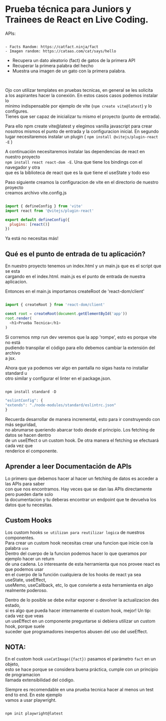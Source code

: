 # Prueba técnica para Juniors y Trainees de React en Live Coding.

APIs:
```

- Facts Random: https://catfact.ninja/fact
- Imagen random: https://cataas.com/cat/says/hello

```
- Recupera un dato aleatorio (fact) de gatos de la primera API
- Recuperar la primera palabra del hecho
- Muestra una imagen de un gato con la primera palabra.

<br>

Ojo con utilizar templates en pruebas tecnicas, en general se les solicita  
a los aspirantes hacer la conexión. En estos casos casos podemos instalar lo  
minimo indispensable por ejemplo de vite (`npm create vite@latest`) y lo configures.  
Tienes que ser capaz de inicializar tu mismo el proyecto (punto de entrada).  

Para ello npm create vite@latest y elegimos vanilla javascript para crear  
nosotros mismos el punto de entrada y la configuracion inicial. En segundo  
lugar necesitaremos instalar un plugin ( `npm install @vitejs/plugin-react -E` )  

A continuación necesitaremos instalar las dependencias de react en nuestro proyecto  
`npm install react react-dom -E`. Una que tiene los bindings con el navegador y otra  
que es la biblioteca de react que es la que tiene el useState y todo eso  

Paso siguiente creamos la configuracion de vite en el directorio de nuestro proyecto  
creamos archivo vite.config.js  

``` javascript

import { defineConfig } from 'vite'
import react from '@vitejs/plugin-react'

export default defineConfig({
  plugins: [react()]
})

```

Ya está no necesitas más!

## Qué es el punto de entrada de tu aplicación?
En nuestro proyecto tenemos un index.html y un main.js que es el script que se esta  
cargando en el index.html. main.js es el punto de entrada de nuestra aplicacion.  

Entonces en el main.js importamos createRoot de 'react-dom/client'  

``` javascript

import { createRoot } from 'react-dom/client'

const root = createRoot(document.getElementById('app'))
root.render(
  <h1>Prueba Tecnica</h1>
)

```

Si corremos nmp run dev veremos que la app 'rompe', esto es porque vite no está  
pudiendo transpilar el código para ello debemos cambiar la extensión del archivo  
a jsx.  

Ahora que ya podemos ver algo en pantalla no sigas hasta no installar standard u  
otro similar y configurar el linter en el package.json.  

``` javascript

npm install standard -D

"eslintConfig": {
"extends": "./node-modules/standard/eslintrc.json"
}

```

Recuerda desarrollar de manera incremental, esto para ir construyendo con más seguridad,  
no abrumarse queriendo abarcar todo desde el principio. Los fetching de datos se hacen dentro  
de un useEffect o un custom hook. De otra manera el fetching se efectuará cada vez que  
renderice el componente.

## Aprender a leer Documentación de APIs
Lo primero que debemos hacer al hacer un fetching de datos es acceder a las APIs para saber  
con que nos encontramos. Hay veces que se dan las APIs directamente pero pueden darte solo  
la documentacion y tu deberas encontrar un endpoint que te devuelva los datos que tu necesitas. 

## Custom Hooks
Los custom hooks `se utilizan para reutilizar logica` de nuestros componentes.  
Para crear un custom hook necesitas crear una funcion que inicie con la palabra `use`   
Dentro del cuerpo de la funcion podemos hacer lo que queramos por ejemplo hacer un return  
de una cadena. Lo interesante de esta herramienta que nos provee react es que podemos usar  
en el cuerpo de la función cualquiera de los hooks de react ya sea useState, useEffect,  
useMemo, useCallback, etc, lo que convierte a esta herramienta en algo realmente poderoso.  

Dentro de lo posible se debe evitar exponer o devolver la actualizacion des estado,  
si es algo que pueda hacer internamente el custom hook, mejor! Un tip: cada vez que veas  
un useEffect en un componente preguntarse si debiera utilizar un custom hook, porque suele  
suceder que programadores inexpertos abusen del uso del useEffect.

## NOTA:
En el custom hook `useCatImage({fact})` pasamos el parámetro `fact` en un objeto,  
esto se hace porque se considera buena práctica, cumple con un principio de programacion  
llamada extensibilidad del código.

Siempre es recomendable en una prueba tecnica hacer al menos un test end to end. En este ejemplo  
vamos a usar playwright.

```javascript

npm init playwright@latest

```


